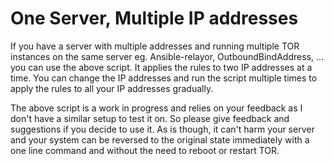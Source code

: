 # One Server, Multiple IP addresses
If you have a server with multiple addresses and running multiple TOR instances on the same server eg. Ansible-relayor, OutboundBindAddress, ... you can use the above
script. It applies the rules to two IP addresses at a time. You can change the IP addresses and run the script multiple times to apply the rules to all your IP addresses
gradually.

The above script is a work in progress and relies on your feedback as I don't have a similar setup to test it on. So please give feedback and suggestions if you decide
to use it. As is though, it can't harm your server and your system can be reversed to the original state immediately with a one line command and without the need to reboot
or restart TOR.
